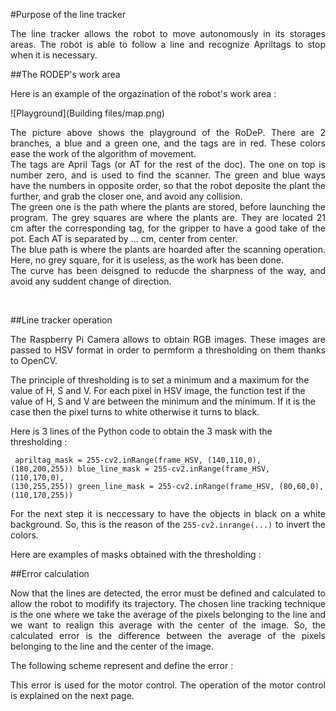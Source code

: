 #Purpose of the line tracker

<p align = justify>The line tracker allows the robot to move autonomously in its storages areas. The robot is able to follow a line and recognize Apriltags to stop when it is necessary.</p>

##The RODEP's work area

<p align = justify>Here is an example of the orgazination of the robot's work area :<br/></p>

![Playground](Building files/map.png)

<p align = justify>The picture above shows the playground of the RoDeP. There are 2 branches, a blue and a green one, and the tags are in red. These colors ease the work of the algorithm of movement.<br/>
The tags are April Tags (or AT for the rest of the doc). The one on top is number zero, and is used to find the scanner. The green and blue ways have the numbers in opposite order, so that the robot deposite the plant the further, and grab the closer one, and avoid any collision.<br/>
The green one is the path where the plants are stored, before launching the program. The grey squares are where the plants are. They are located 21 cm after the corresponding tag, for the gripper to have a good take of the pot. Each AT is separated by ... cm, center from center.<br/>
The blue path is where the plants are hoarded after the scanning operation. Here, no grey square, for it is useless, as the work has been done.<br/>
The curve has been deisgned to reducde the sharpness of the way, and avoid any suddent change of direction.<br/></p>

<br/></p>


##Line tracker operation

<p align = justify>The Raspberry Pi Camera allows to obtain RGB images. These images are passed to HSV format in order to permform a thresholding on them thanks to OpenCV.<br/>

The principle of thresholding is to set a minimum and a maximum for the value of H, S and V. For each pixel in HSV image, the function test if the value of H, S and V are between the minimum and the minimum. If it is the case then the pixel turns to white otherwise it turns to black.<br/>

Here is 3 lines of the Python code to obtain the 3 mask with the thresholding :<br/></p>

<code> apriltag\_mask = 255-cv2.inRange(frame\_HSV, (140,110,0), (180,200,255)) 
blue\_line\_mask = 255-cv2.inRange(frame\_HSV, (110,170,0), (130,255,255)) 
green\_line\_mask = 255-cv2.inRange(frame\_HSV, (80,60,0), (110,170,255)) </code>

<p align = justify>For the next step it is neccessary to have the objects in black on a white background. So, this is the reason of the <code>255-cv2.inrange(...)</code> to invert the colors.<br/>

Here are examples of masks obtained with the thresholding :<br/></p>

##Error calculation

<p align = justify>Now that the lines are detected, the error must be defined and calculated to allow the robot to modifify its trajectory. The chosen line tracking technique is the one where we take the average of the pixels belonging to the line and we want to realign this average with the center of the image. So, the calculated error is the difference between the average of the pixels belonging to the line and the center of the image.<br/>

The following scheme represent and define the error :<br/>

<p align = justify>This error is used for the motor control. The operation of the motor control is explained on the next page.<br/></p>

